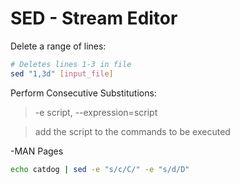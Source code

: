 # SED - Stream Editor

Delete a range of lines:
```bash
# Deletes lines 1-3 in file
sed "1,3d" [input_file]
```

Perform Consecutive Substitutions:
> -e script, --expression=script

>  add the script to the commands to be executed

-MAN Pages
```bash
echo catdog | sed -e "s/c/C/" -e "s/d/D"
```
